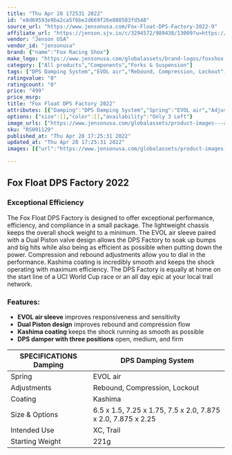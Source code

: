 ```yaml
---
title: "Thu Apr 28 172531 2022"
id: "e8d69593e9ba2ca5f6be2d669f26e888503fd548"
source_url: "https://www.jensonusa.com/Fox-Float-DPS-Factory-2022-9"
affiliate_url: "https://jenson.sjv.io/c/3294572/989438/13009?u=https://www.jensonusa.com/Fox-Float-DPS-Factory-2022-9"
vendor: "Jenson USA"
vendor_id: "jensonusa"
brand: {"name":"Fox Racing Shox"}
make_logo: "https://www.jensonusa.com/globalassets/brand-logos/foxshox.png"
category: ["All products","Components","Forks & Suspension"]
tags: ["DPS Damping System","EVOL air","Rebound, Compression, Lockout","Kashima","\u00a0","6.5 x 1.5, 7.25 x 1.75, 7.5 x 2.0, 7.875 x 2.0, 7.875 x 2.25","XC, Trail","221g"]
ratingvalue: "0"
ratingcount: "0"
price: "499"
price_msrp: 
title: "Fox Float DPS Factory 2022"
attributes: [{"Damping":"DPS Damping System","Spring":"EVOL air","Adjustments":"Rebound, Compression, Lockout","Coating":"Kashima","Size & Options":"6.5 x 1.5, 7.25 x 1.75, 7.5 x 2.0, 7.875 x 2.0, 7.875 x 2.25","Intended Use":"XC, Trail","Starting Weight":"221g"}]
options: {"size":[],"color":[],"availability":"Only 3 Left"}
image_urls: ["https://www.jensonusa.com/globalassets/product-images---all-assets/fox-racing-show-2021/rs001129-factory-remote.jpg","https://www.jensonusa.com/globalassets/product-images---all-assets/fox-racing-show-2021/rs001129_1-factory-remote.jpg","https://www.jensonusa.com/globalassets/product-images---all-assets/fox-racing-show-2021/rs001129_2-factory-remote.jpg"]
sku: "RS001129"
published_at: "Thu Apr 28 17:25:31 2022"
updated_at: "Thu Apr 28 17:25:31 2022"
images: [{"url":"https://www.jensonusa.com/globalassets/product-images---all-assets/fox-racing-show-2021/rs001129-factory-remote.jpg","path":"full/3dc86923922ff279218dcaf8fb05545a2b0ad04a.jpg","checksum":"55897ccbc33f61b2324dfbea4d137325","status":"downloaded"},{"url":"https://www.jensonusa.com/globalassets/product-images---all-assets/fox-racing-show-2021/rs001129_1-factory-remote.jpg","path":"full/c00c0d70cf350e994dc790d6167a00ecc5b092ea.jpg","checksum":"9a21a42e5eaf8eb23b0b121607b97016","status":"downloaded"},{"url":"https://www.jensonusa.com/globalassets/product-images---all-assets/fox-racing-show-2021/rs001129_2-factory-remote.jpg","path":"full/1de1894b8119564b8431f82d8b11b1c0052aa678.jpg","checksum":"4a09bfb0542623bc0d95544a03e5aa54","status":"downloaded"}]

---
```

## Fox Float DPS Factory 2022

### Exceptional Efficiency

The Fox Float DPS Factory is designed to offer exceptional performance,
efficiency, and compliance in a small package. The lightweight chassis keeps
the overall shock weight to a minimum. The EVOL air sleeve paired with a Dual
Piston valve design allows the DPS Factory to soak up bumps and big hits while
also being as efficient as possible when putting down the power. Compression
and rebound adjustments allow you to dial in the performance. Kashima coating
is incredibly smooth and keeps the shock operating with maximum efficiency.
The DPS Factory is equally at home on the start line of a UCI World Cup race
or an all day epic at your local trail network.

### Features:

  * **EVOL air sleeve** improves responsiveness and sensitivity
  * **Dual Piston design** improves rebound and compression flow
  * **Kashima coating** keeps the shock running as smooth as possible
  * **DPS damper with three positions** open, medium, and firm

SPECIFICATIONS Damping | DPS Damping System  
---|---  
Spring | EVOL air  
Adjustments | Rebound, Compression, Lockout  
Coating | Kashima |  
Size & Options | 6.5 x 1.5, 7.25 x 1.75, 7.5 x 2.0, 7.875 x 2.0, 7.875 x 2.25  
Intended Use | XC, Trail  
Starting Weight | 221g

